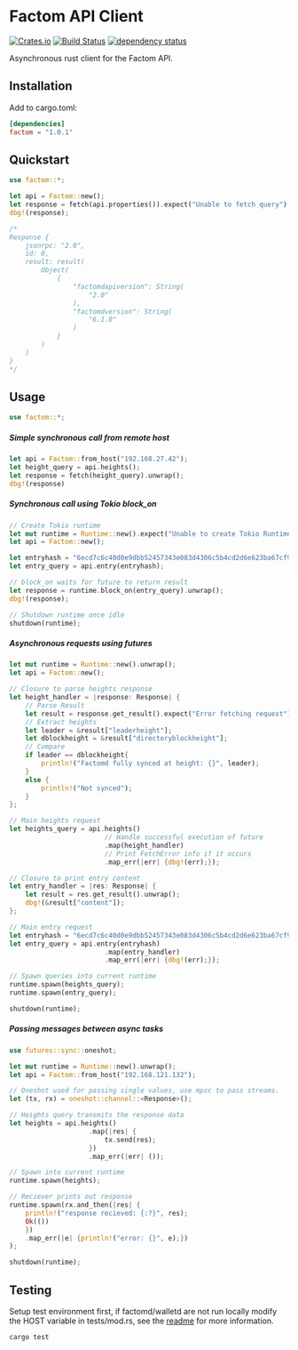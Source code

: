 # Factom API Client

[![Crates.io](https://img.shields.io/crates/v/factom.svg)](https://crates.io/crates/factom)
[![Build Status](https://travis-ci.com/MitchellBerry/factom-client.svg?branch=master)](https://travis-ci.com/MitchellBerry/factom-client)
[![dependency status](https://deps.rs/crate/factom/1.0.1/status.svg)](https://deps.rs/crate/factom/1.0.1)

Asynchronous rust client for the Factom API.

## Installation

Add to cargo.toml:
```toml
[dependencies]
factom = "1.0.1"
```

## Quickstart

```rust
use factom::*;

let api = Factom::new();
let response = fetch(api.properties()).expect("Unable to fetch query");
dbg!(response);

/*
Response {
    jsonrpc: "2.0",
    id: 0,
    result: result(
        Object(
            {
                "factomdapiversion": String(
                    "2.0"
                ),
                "factomdversion": String(
                    "6.1.0"
                )
            }
        )
    )
}
*/
```

## Usage

```rust
use factom::*;
```

##### Simple synchronous call from remote host
```rust
let api = Factom::from_host("192.168.27.42");
let height_query = api.heights();
let response = fetch(height_query).unwrap();
dbg!(response)
```

##### Synchronous call using Tokio block_on
```rust
// Create Tokio runtime
let mut runtime = Runtime::new().expect("Unable to create Tokio Runtime"); 
let api = Factom::new();

let entryhash = "6ecd7c6c40d0e9dbb52457343e083d4306c5b4cd2d6e623ba67cf9d18b39faa7";
let entry_query = api.entry(entryhash);

// block_on waits for future to return result
let response = runtime.block_on(entry_query).unwrap();
dbg!(response);

// Shutdown runtime once idle
shutdown(runtime);
```

##### Asynchronous requests using futures
```rust
let mut runtime = Runtime::new().unwrap(); 
let api = Factom::new();

// Closure to parse heights response
let height_handler = |response: Response| {
    // Parse Result
    let result = response.get_result().expect("Error fetching request");
    // Extract heights
    let leader = &result["leaderheight"];
    let dblockheight = &result["directoryblockheight"];
    // Compare
    if leader == dblockheight{
        println!("Factomd fully synced at height: {}", leader);
    }
    else {
        println!("Not synced");
    }
};

// Main heights request
let heights_query = api.heights()
                        // Handle successful execution of future
                        .map(height_handler)
                        // Print FetchError info if it occurs
                        .map_err(|err| {dbg!(err);});

// Closure to print entry content
let entry_handler = |res: Response| {
    let result = res.get_result().unwrap();
    dbg!(&result["content"]);
};

// Main entry request
let entryhash = "6ecd7c6c40d0e9dbb52457343e083d4306c5b4cd2d6e623ba67cf9d18b39faa7";
let entry_query = api.entry(entryhash)
                        .map(entry_handler)
                        .map_err(|err| {dbg!(err);});

// Spawn queries into current runtime
runtime.spawn(heights_query);
runtime.spawn(entry_query);

shutdown(runtime);
```

##### Passing messages between async tasks
```rust
use futures::sync::oneshot;

let mut runtime = Runtime::new().unwrap();
let api = Factom::from_host("192.168.121.132");

// Oneshot used for passing single values, use mpsc to pass streams.
let (tx, rx) = oneshot::channel::<Response>();

// Heights query transmits the response data
let heights = api.heights()
                    .map(|res| {
                        tx.send(res);
                    })
                    .map_err(|err| ());

// Spawn into current runtime
runtime.spawn(heights);

// Reciever prints out response
runtime.spawn(rx.and_then(|res| {
    println!("response recieved: {:?}", res);
    Ok(())
    })
    .map_err(|e| {println!("error: {}", e);})
);

shutdown(runtime);

```


## Testing 

Setup test environment first, if factomd/walletd are not run locally modify the HOST variable in tests/mod.rs, see the [readme](/tests/readme.md) for more information.
```bash
cargo test
```